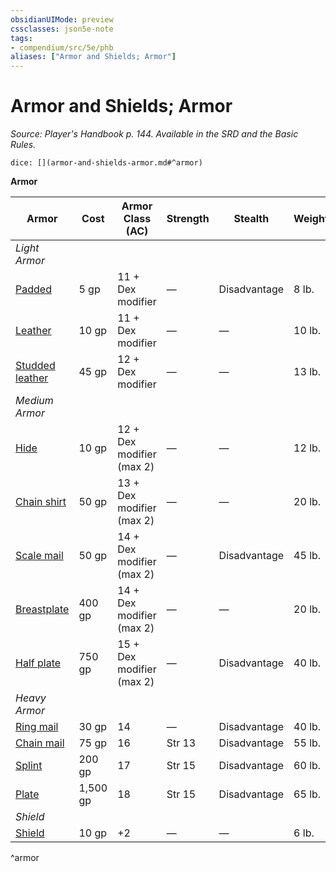 ```yaml
---
obsidianUIMode: preview
cssclasses: json5e-note
tags:
- compendium/src/5e/phb
aliases: ["Armor and Shields; Armor"]
---
```

# Armor and Shields; Armor
*Source: Player's Handbook p. 144. Available in the SRD and the Basic Rules.* 

`dice: [](armor-and-shields-armor.md#^armor)`

**Armor**

| Armor | Cost | Armor Class (AC) | Strength | Stealth | Weight |
|-------|------|------------------|----------|---------|--------|
| *Light Armor* |  |  |  |  |  |
| [Padded](/3-Mechanics/CLI/items/padded-armor.md) | 5 gp | 11 + Dex modifier | — | Disadvantage | 8 lb. |
| [Leather](/3-Mechanics/CLI/items/leather-armor.md) | 10 gp | 11 + Dex modifier | — | — | 10 lb. |
| [Studded leather](/3-Mechanics/CLI/items/studded-leather-armor.md) | 45 gp | 12 + Dex modifier | — | — | 13 lb. |
| *Medium Armor* |  |  |  |  |  |
| [Hide](/3-Mechanics/CLI/items/hide-armor.md) | 10 gp | 12 + Dex modifier (max 2) | — | — | 12 lb. |
| [Chain shirt](/3-Mechanics/CLI/items/chain-shirt.md) | 50 gp | 13 + Dex modifier (max 2) | — | — | 20 lb. |
| [Scale mail](/3-Mechanics/CLI/items/scale-mail.md) | 50 gp | 14 + Dex modifier (max 2) | — | Disadvantage | 45 lb. |
| [Breastplate](/3-Mechanics/CLI/items/breastplate.md) | 400 gp | 14 + Dex modifier (max 2) | — | — | 20 lb. |
| [Half plate](/3-Mechanics/CLI/items/half-plate-armor.md) | 750 gp | 15 + Dex modifier (max 2) | — | Disadvantage | 40 lb. |
| *Heavy Armor* |  |  |  |  |  |
| [Ring mail](/3-Mechanics/CLI/items/ring-mail.md) | 30 gp | 14 | — | Disadvantage | 40 lb. |
| [Chain mail](/3-Mechanics/CLI/items/chain-mail.md) | 75 gp | 16 | Str 13 | Disadvantage | 55 lb. |
| [Splint](/3-Mechanics/CLI/items/splint-armor.md) | 200 gp | 17 | Str 15 | Disadvantage | 60 lb. |
| [Plate](/3-Mechanics/CLI/items/plate-armor.md) | 1,500 gp | 18 | Str 15 | Disadvantage | 65 lb. |
| *Shield* |  |  |  |  |  |
| [Shield](/3-Mechanics/CLI/items/shield.md) | 10 gp | +2 | — | — | 6 lb. |
^armor
